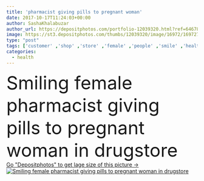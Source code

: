 ```yaml
---
title: 'pharmacist giving pills to pregnant woman'
date: 2017-10-17T11:24:03+00:00
author: SashaKhalabuzar
author_url: https://depositphotos.com/portfolio-12039320.html?ref=64678756
image: https://st3.depositphotos.com/thumbs/12039320/image/16972/169727696/api_thumb_450.jpg?forcejpeg=true
type: "post"
tags: ['customer' ,'shop' ,'store' ,'female' ,'people' ,'smile' ,'health' ,'medicine' ,'healthcare' ,'medical' ,'care' ,'pharmacy' ,'work' ,'treatment' ,'abdomen' ,'belly' ,'indoors' ,'inside' ,'profession' ,'medication' ,'pharmaceutical' ,'pills' ,'fertility' ,'buyer' ,'client' ,'pharmacist' ,'drugstore' ,'pregnant' ,'seller' ,'pregnancy' ,'pharmaceutics' ,'maternity' ,'childbirth' ,'pharmaceutist' ,'professional occupation' ,'Pharmaceutical Industry' ,'white coat' ,'asian woman' ,'caucasian woman' ,'multiethnic women' ]
categories: 
  - health
---
```

<div aling="center">
            <font size="60"> Smiling female pharmacist giving pills to pregnant woman in drugstore</font>   
</div>
<div>
    <a href='https://st3.depositphotos.com/thumbs/12039320/image/16972/169727696/api_thumb_450.jpg?forcejpeg=true?ref=64678756' target=_blank > Go "Depositphotos" to get lage size of this picture ->
        <img href='https://st3.depositphotos.com/thumbs/12039320/image/16972/169727696/api_thumb_450.jpg?forcejpeg=true?ref=64678756' src='https://st3.depositphotos.com/12039320/16972/i/950/depositphotos_169727696-stock-photo-pharmacist-giving-pills-to-pregnant.jpg?forcejpeg=true' alt='Smiling female pharmacist giving pills to pregnant woman in drugstore' >
    </a>
</div>
